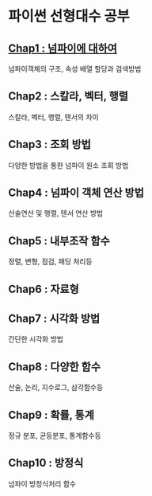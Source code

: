 # 파이썬 선형대수 공부

## [Chap1 : 넘파이에 대하여](#/Chap1%20넘파이)
넘파이객체의 구조, 속성 배열 할당과 검색방법
## Chap2 : 스칼라, 벡터, 행렬
스칼라, 벡터, 행렬, 텐서의 차이
## Chap3 : 조회 방법
다양한 방법을 통한 넘파이 원소 조회 방법
## Chap4 : 넘파이 객체 연산 방법
산술연산 및 행렬, 텐서 연산 방법
## Chap5 : 내부조작 함수
정렬, 변형, 점검, 패딩 처리등
## Chap6 : 자료형
## Chap7 : 시각화 방법
간단한 시각화 방법
## Chap8 : 다양한 함수
산술, 논리, 지수로그, 삼각함수등
## Chap9 : 확률, 통계
정규 분포, 균등분포, 통계함수등 
## Chap10 : 방정식
넘파이 방정식처리 함수